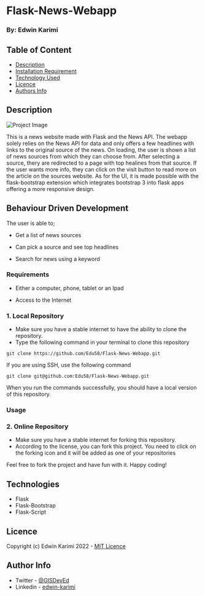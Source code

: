 # Flask-News-Webapp



### By: Edwin Karimi

## Table of Content

- [Description](#description)
- [Installation Requirement](#usage)
- [Technology Used](#technologies)
- [Licence](#licence)
- [Authors Info](#author-info)

## Description
![Project Image](static/images/home.png)

This is a news website made with Flask and the News API. The webapp solely relies on the News API for data and only offers a few headlines with links to the original source of the news. On loading, the user is shown a list of news sources from which they can choose from. After selecting a source, thery are redirected to a page with top healines from that source. If the user wants more info, they can click on the visit button to read more on the article on the sources website. As for the UI, it is made possible with the flask-bootstrap extension which integrates bootstrap 3 into flask apps offering a more responsive design.

## Behaviour Driven Development

The user is able to;

- Get a list of news sources

- Can pick a source and see top headlines

- Search for news using a keyword

### Requirements

- Either a computer, phone, tablet or an Ipad

- Access to the Internet

### 1. Local Repository

- Make sure you have a stable internet to have the ability to clone the repository.
- Type the following command in your terminal to clone this repository

```
git clone https://github.com/Edu58/Flask-News-Webapp.git
```

If you are using SSH, use the following command

```
git clone git@github.com:Edu58/Flask-News-Webapp.git
```

When you run the commands successfully, you should have a local version of this repository.

### Usage


### 2. Online Repository

- Make sure you have a stable internet for forking this repository.
- According to the license, you can fork this project. You need to click on the forking icon and it will be added as one of your repositories

Feel free to fork the project and have fun with it. Happy coding!

## Technologies

- Flask
- Flask-Bootstrap
- Flask-Script

## Licence

Copyright (c) Edwin Karimi 2022 - [MIT Licence](LICENSE)

## Author Info

- Twitter - [@GISDevEd](https://twitter.com/GISDevEd)
- Linkedin - [edwin-karimi](https://www.linkedin.com/in/edwin-karimi/)
